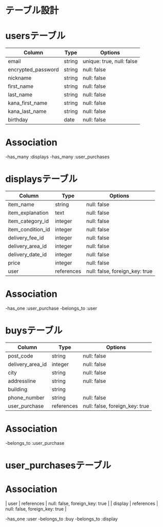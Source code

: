 # テーブル設計

# usersテーブル

| Column             | Type   | Options      |
| ------------------ | ------ | -----------  |
| email              | string | unique: true, null: false |
| encrypted_password | string | null: false  |
| nickname           | string | null: false  |
| first_name         | string | null: false  |
| last_name          | string | null: false  |
| kana_first_name    | string | null: false  |
| kana_last_name     | string | null: false  |
| birthday           | date   | null: false  |

# Association
-has_many :displays
-has_many :user_purchases

# displaysテーブル

| Column             | Type           | Options     |
| ------------------ | -------------- | ----------- |
| item_name          | string         | null: false  |
| item_explanation   | text           | null: false  |
| item_category_id   | integer        | null: false  |
| item_condition_id  | integer        | null: false  |
| delivery_fee_id    | integer        | null: false  |
| delivery_area_id   | integer        | null: false  |
| delivery_date_id   | integer        | null: false  |
| price              | integer        | null: false  |
| user               | references     | null: false, foreign_key: true |

# Association

-has_one :user_purchase
-belongs_to :user
 

# buysテーブル

| Column             | Type     | Options      |
| ------------------ | -------- | ------------ |
| post_code          | string   | null: false  |
| delivery_area_id   | integer  | null: false  |
| city               | string   | null: false  |
| addressline        | string   | null: false  |
| building           | string   |              |
| phone_number       | string   | null: false  |
| user_purchase     | references     | null: false, foreign_key: true |

# Association
-belongs_to :user_purchase


# user_purchasesテーブル

# Association
| user               | references     | null: false, foreign_key: true |
| display            | references     | null: false, foreign_key: true |

-has_one :user
-belongs_to :buy
-belongs_to :display